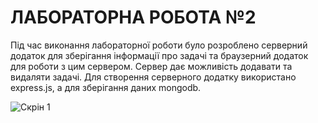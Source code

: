 # ЛАБОРАТОРНА РОБОТА №2

Під час виконання лабораторної роботи було розроблено серверний додаток для зберігання інформації про задачі та браузерний додаток для роботи з цим сервером.  Сервер дає можливість додавати та видаляти задачі. Для створення серверного додатку використано express.js, а для зберігання даних mongodb. 

![Скрін 1](https://image.prntscr.com/image/IZm6wytwQ4q7l-rRrXSMbw.png)
